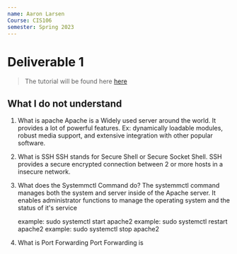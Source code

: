 ```yaml
---
name: Aaron Larsen
Course: CIS106
semester: Spring 2023
---
```


# Deliverable 1

> The tutorial will be found here [here](https://www.digitalocean.com/community/tutorials/how-to-install-the-apache-web-server-on-ubuntu-22-04)

## What I do not understand

1) What is apache
   Apache is a Widely used server around the world. It provides a lot of powerful features. Ex: dynamically loadable modules, robust media support, and extensive integration with other popular software.

2) What is SSH
   SSH stands for Secure Shell or Secure Socket Shell. SSH provides a secure encrypted connection between 2 or more hosts in a insecure network.
   

3) What does the Systemmctl Command do?
   The systemmctl command manages both the system and server inside of the Apache server. It enables administrator functions to manage the operating system and the status of it's service
   
   example: sudo systemctl start apache2
   example: sudo systemctl restart apache2
   example: sudo systemctl stop apache2

4) What is Port Forwarding
   Port Forwarding is 
